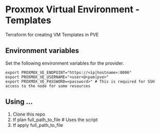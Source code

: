 # Proxmox Virtual Environment - Templates

Terraform for creating VM Templates in PVE

## Environment variables

Set the following environment variables for the provider.

```
export PROXMOX_VE_ENDPOINT="https://<ip|hostname>:8006"
export PROXMOX_VE_USERNAME="<user>@<pam|pve>"
export PROXMOX_VE_PASSWORD=<password>" # This is required for SSH access to the node for some resources
```

## Using ...

1. Clone this repo
2. tf plan full_path_to_file  # Uses the script
3. tf apply full_path_to_file
